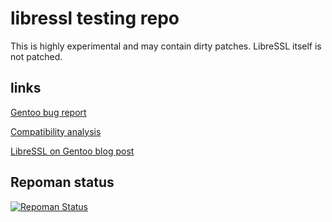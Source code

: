 # libressl testing repo

This is highly experimental and may contain dirty patches.
LibreSSL itself is not patched.

## links

[Gentoo bug report](https://bugs.gentoo.org/show_bug.cgi?id=508750)

[Compatibility analysis](https://devsonacid.wordpress.com/2014/07/12/how-compatible-is-libressl/)

[LibreSSL on Gentoo blog post](https://blog.hboeck.de/archives/851-LibreSSL-on-Gentoo.html)

## Repoman status
[![Repoman Status](https://travis-ci.org/gentoo/libressl.png)](https://travis-ci.org/gentoo/libressl)
